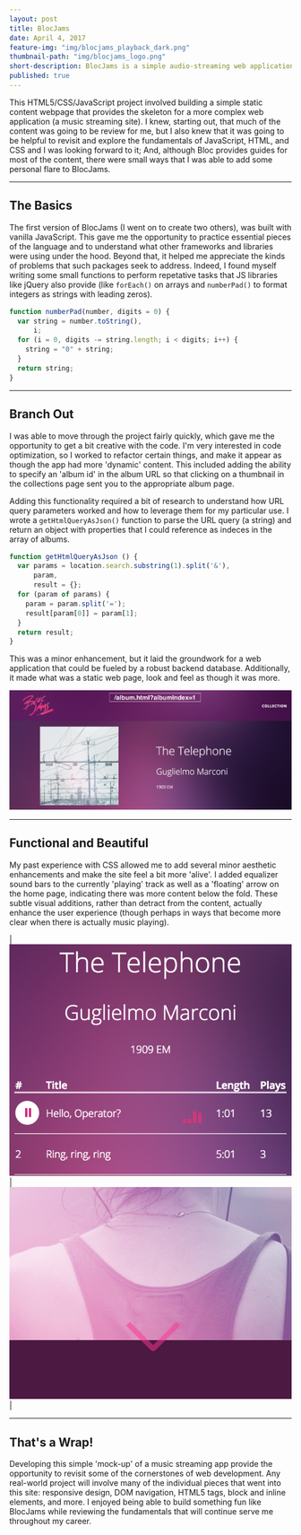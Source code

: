 ```yaml
---
layout: post
title: BlocJams
date: April 4, 2017
feature-img: "img/blocjams_playback_dark.png"
thumbnail-path: "img/blocjams_logo.png"
short-description: BlocJams is a simple audio-streaming web application (à la Spotify) built only on JavaScript, HTML5, and CSS.
published: true
---
```

This HTML5/CSS/JavaScript project involved building a simple static content webpage that provides the skeleton for a more complex web application (a music streaming site). I knew, starting out, that much of the content was going to be review for me, but I also knew that it was going to be helpful to revisit and explore the fundamentals of JavaScript, HTML, and CSS and I was looking forward to it; And, although Bloc provides guides for most of the content, there were small ways that I was able to add some personal flare to BlocJams.

---

## The Basics

The first version of BlocJams (I went on to create two others), was built with vanilla JavaScript. This gave me the opportunity to practice essential pieces of the language and to understand what other frameworks and libraries were using under the hood. Beyond that, it helped me appreciate the kinds of problems that such packages seek to address. Indeed, I found myself writing some small functions to perform repetative tasks that JS libraries like jQuery also provide (like `forEach()` on arrays and `numberPad()` to format integers as strings with leading zeros).

```javascript
function numberPad(number, digits = 0) {
  var string = number.toString(),
      i;
  for (i = 0, digits -= string.length; i < digits; i++) {
    string = "0" + string;
  }
  return string;
}
```

---

## Branch Out

I was able to move through the project fairly quickly, which gave me the opportunity to get a bit creative with the code. I'm very interested in code optimization, so I worked to refactor certain things, and make it appear as though the app had more 'dynamic' content. This included adding the ability to specify an 'album id' in the album URL so that clicking on a thumbnail in the collections page sent you to the appropriate album page.

Adding this functionality required a bit of research to understand how URL query parameters worked and how to leverage them for my particular use. I wrote a `getHtmlQueryAsJson()` function to parse the URL query (a string) and return an object with properties that I could reference as indeces in the array of albums.


```javascript
function getHtmlQueryAsJson () {
  var params = location.search.substring(1).split('&'),
      param,
      result = {};
  for (param of params) {
    param = param.split('=');
    result[param[0]] = param[1];
  }
  return result;
}
```

This was a minor enhancement, but it laid the groundwork for a web application that could be fueled by a robust backend database. Additionally, it made what was a static web page, look and feel as though it was more.


![URL query language for album pages](/img/blocjams1_album2.png)


---

## Functional and Beautiful

My past experience with CSS allowed me to add several minor aesthetic enhancements and make the site feel a bit more 'alive'. I added equalizer sound bars to the currently 'playing' track as well as a 'floating' arrow on the home page, indicating there was more content below the fold. These subtle visual additions, rather than detract from the content, actually enhance the user experience (though perhaps in ways that become more clear when there is actually music playing).


|![URL query language for album pages](/img/blocjams_album3.png)|![URL query language for album pages](/img/blocjams_landing1.png)|

---

## That's a Wrap!

Developing this simple 'mock-up' of a music streaming app provide the opportunity to revisit some of the cornerstones of web development. Any real-world project will involve many of the individual pieces that went into this site: responsive design, DOM navigation, HTML5 tags, block and inline elements, and more. I enjoyed being able to build something fun like BlocJams while reviewing the fundamentals that will continue serve me throughout my career.
